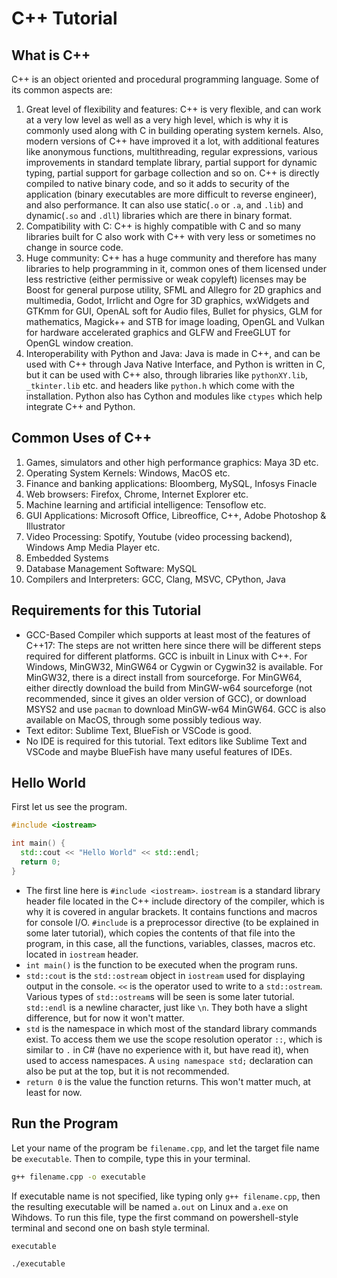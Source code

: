 # C++ Tutorial  
## What is C++  
C++ is an object oriented and procedural programming language. Some of its common aspects are:  
1. Great level of flexibility and features: C++ is very flexible, and can work at a very low level as well as a very high level, which is why it is commonly used along with C in building operating system kernels. Also, modern versions of C++ have improved it a lot, with additional features like anonymous functions, multithreading, regular expressions, various improvements in standard template library, partial support for dynamic typing, partial support for garbage collection and so on. C++ is directly compiled to native binary code, and so it adds to security of the application (binary executables are more difficult to reverse engineer), and also performance. It can also use static(`.o` or `.a`, and `.lib`) and dynamic(`.so` and `.dll`) libraries which are there in binary format.
2. Compatibility with C: C++ is highly compatible with C and so many libraries built for C also work with C++ with very less or sometimes no change in source code.  
3. Huge community: C++ has a huge community and therefore has many libraries to help programming in it, common ones of them licensed under less restrictive (either permissive or weak copyleft) licenses may be Boost for general purpose utility, SFML and Allegro for 2D graphics and multimedia, Godot, Irrlicht and Ogre for 3D graphics, wxWidgets and GTKmm for GUI, OpenAL soft for Audio files, Bullet for physics, GLM for mathematics, Magick++ and STB for image loading, OpenGL and Vulkan for hardware accelerated graphics and GLFW and FreeGLUT for OpenGL window creation.  
4. Interoperability with Python and Java: Java is made in C++, and can be used with C++ through Java Native Interface, and Python is written in C, but it can be used with C++ also, through libraries like `pythonXY.lib`, `_tkinter.lib` etc. and headers like `python.h` which come with the installation. Python also has Cython and modules like `ctypes` which help integrate C++ and Python.  
## Common Uses of C++  
1. Games, simulators and other high performance graphics: Maya 3D etc.  
2. Operating System Kernels: Windows, MacOS etc.
3. Finance and banking applications: Bloomberg, MySQL, Infosys Finacle  
4. Web browsers: Firefox, Chrome, Internet Explorer etc.  
5. Machine learning and artificial intelligence: Tensoflow etc.  
6. GUI Applications: Microsoft Office, Libreoffice, C++, Adobe Photoshop & Illustrator  
7. Video Processing: Spotify, Youtube (video processing backend), Windows Amp Media Player etc. 
8. Embedded Systems   
9. Database Management Software: MySQL  
10. Compilers and Interpreters: GCC, Clang, MSVC, CPython, Java  
## Requirements for this Tutorial  
* GCC-Based Compiler which supports at least most of the features of C++17: The steps are not written here since there will be different steps required for different platforms. GCC is inbuilt in Linux with C++. For Windows, MinGW32, MinGW64 or Cygwin or Cygwin32 is available. For MinGW32, there is a direct install from sourceforge. For MinGW64, either directly download the build from MinGW-w64 sourceforge (not recommended, since it gives an older version of GCC), or download MSYS2 and use `pacman` to download MinGW-w64 MinGW64. GCC is also available on MacOS, through some possibly tedious way.  
* Text editor: Sublime Text, BlueFish or VSCode is good.  
* No IDE is required for this tutorial. Text editors like Sublime Text and VSCode and maybe BlueFish have many useful features of IDEs.  
## Hello World  
First let us see the program.  
```c++
#include <iostream>

int main() {
  std::cout << "Hello World" << std::endl;
  return 0;
}
```  
* The first line here is `#include <iostream>`. `iostream` is a standard library header file located in the C++ include directory of the compiler, which is why it is covered in angular brackets. It contains functions and macros for console I/O. `#include` is a preprocessor directive (to be explained in some later tutorial), which copies the contents of that file into the program, in this case, all the functions, variables, classes, macros etc. located in `iostream` header.  
* `int main()` is the function to be executed when the program runs.  
* `std::cout` is the `std::ostream` object in `iostream` used for displaying output in the console. `<<` is the operator used to write to a `std::ostream`. Various types of `std::ostream`s will be seen is some later tutorial. `std::endl` is a newline character, just like `\n`. They both have a slight difference, but for now it won't matter.  
* `std` is the namespace in which most of the standard library commands exist. To access them we use the scope resolution operator `::`, which is similar to `.` in C# (have no experience with it, but have read it), when used to access namespaces. A `using namespace std;` declaration can also be put at the top, but it is not recommended.  
* `return 0` is the value the function returns. This won't matter much, at least for now.  
## Run the Program  
Let your name of the program be `filename.cpp`, and let the target file name be `executable`. Then to compile, type this in your terminal.  
```bat
g++ filename.cpp -o executable
```  
If executable name is not specified, like typing only `g++ filename.cpp`, then the resulting executable will be named `a.out` on Linux and `a.exe` on Wihdows. To run this file, type the first command on powershell-style terminal and second one on bash style terminal.  
```bat
executable
```  
```bat
./executable
```  
